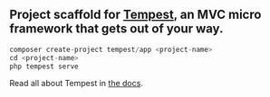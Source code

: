 ## Project scaffold for [Tempest](https://github.com/tempestphp), an MVC micro framework that gets out of your way.

```php
composer create-project tempest/app <project-name>
cd <project-name>
php tempest serve
```

Read all about Tempest in [the docs](https://github.com/tempestphp/tempest-docs/blob/master/01-getting-started.md).
